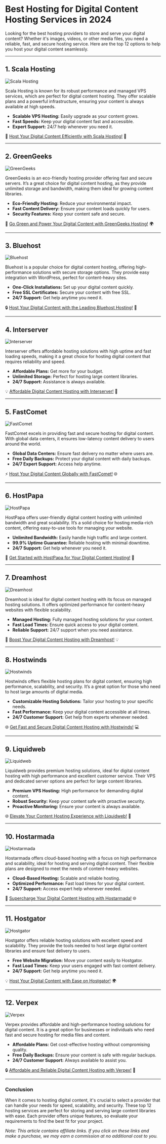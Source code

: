 # Best Hosting for Digital Content Hosting Services in 2024

Looking for the best hosting providers to store and serve your digital content? Whether it's images, videos, or other media files, you need a reliable, fast, and secure hosting service. Here are the top 12 options to help you host your digital content seamlessly.

---

## 1. **Scala Hosting**

![Scala Hosting](https://i.imgur.com/uJ5JIK3.png "Scala Web Hosting")

Scala Hosting is known for its robust performance and managed VPS services, which are perfect for digital content hosting. They offer scalable plans and a powerful infrastructure, ensuring your content is always available at high speeds.

- **Scalable VPS Hosting:** Easily upgrade as your content grows.
- **Fast Speeds:** Keep your digital content fast and accessible.
- **Expert Support:** 24/7 help whenever you need it.

🌟 [Host Your Digital Content Efficiently with Scala Hosting!](https://snipitx.com/scala-jy) 🚀

---

## 2. **GreenGeeks**

![GreenGeeks](https://i.imgur.com/eEwuntu.jpg "GreenGeeks Hosting")

GreenGeeks is an eco-friendly hosting provider offering fast and secure servers. It’s a great choice for digital content hosting, as they provide unlimited storage and bandwidth, making them ideal for growing content libraries.

- **Eco-Friendly Hosting:** Reduce your environmental impact.
- **Fast Content Delivery:** Ensure your content loads quickly for users.
- **Security Features:** Keep your content safe and secure.

🌿 [Go Green and Power Your Digital Content with GreenGeeks Hosting!](https://snipitx.com/greengeeks-jy) 🌍

---

## 3. **Bluehost**

![Bluehost](https://i.imgur.com/PasFF9E.jpeg "Bluehost Hosting")

Bluehost is a popular choice for digital content hosting, offering high-performance solutions with secure storage options. They provide easy integration with WordPress, perfect for content-heavy sites.

- **One-Click Installations:** Set up your digital content quickly.
- **Free SSL Certificates:** Secure your content with free SSL.
- **24/7 Support:** Get help anytime you need it.

🔒 [Host Your Digital Content with the Leading Bluehost Hosting!](https://snipitx.com/bluehost-jy) 🚀

---

## 4. **Interserver**

![Interserver](https://i.imgur.com/OM5dOEW.jpeg "Interserver Hosting")

Interserver offers affordable hosting solutions with high uptime and fast loading speeds, making it a great choice for hosting digital content that requires reliability and speed.

- **Affordable Plans:** Get more for your budget.
- **Unlimited Storage:** Perfect for hosting large content libraries.
- **24/7 Support:** Assistance is always available.

💡 [Affordable Digital Content Hosting with Interserver!](https://snipitx.com/interserver-jy) 💼

---

## 5. **FastComet**

![FastComet](https://i.imgur.com/7qgXuWp.png "FastComet Hosting")

FastComet excels in providing fast and secure hosting for digital content. With global data centers, it ensures low-latency content delivery to users around the world.

- **Global Data Centers:** Ensure fast delivery no matter where users are.
- **Free Daily Backups:** Protect your digital content with daily backups.
- **24/7 Expert Support:** Access help anytime.

⚡ [Host Your Digital Content Globally with FastComet!](https://snipitx.com/fastcomet-jy) 🌐

---

## 6. **HostPapa**

![HostPapa](https://i.imgur.com/ouDTkvl.jpeg "HostPapa Hosting")

HostPapa offers user-friendly digital content hosting with unlimited bandwidth and great scalability. It’s a solid choice for hosting media-rich content, offering easy-to-use tools for managing your website.

- **Unlimited Bandwidth:** Easily handle high traffic and large content.
- **99.9% Uptime Guarantee:** Reliable hosting with minimal downtime.
- **24/7 Support:** Get help whenever you need it.

🌟 [Get Started with HostPapa for Your Digital Content Hosting!](https://snipitx.com/hostpapa-jy) 🚀

---

## 7. **Dreamhost**

![Dreamhost](https://i.imgur.com/rXIg8ip.jpeg "Dreamhost Hosting")

Dreamhost is ideal for digital content hosting with its focus on managed hosting solutions. It offers optimized performance for content-heavy websites with flexible scalability.

- **Managed Hosting:** Fully managed hosting solutions for your content.
- **Fast Load Times:** Ensure quick access to your digital content.
- **Reliable Support:** 24/7 support when you need assistance.

🚀 [Boost Your Digital Content Hosting with Dreamhost!](https://snipitx.com/dreamhost-jy) 💡

---

## 8. **Hostwinds**

![Hostwinds](https://i.imgur.com/53aSNXx.jpeg "Hostwinds Hosting")

Hostwinds offers flexible hosting plans for digital content, ensuring high performance, scalability, and security. It’s a great option for those who need to host large amounts of digital media.

- **Customizable Hosting Solutions:** Tailor your hosting to your specific needs.
- **Fast Performance:** Keep your digital content accessible at all times.
- **24/7 Customer Support:** Get help from experts whenever needed.

🌐 [Get Fast and Secure Digital Content Hosting with Hostwinds!](https://snipitx.com/hostwinds-jy) 💻

---

## 9. **Liquidweb**

![Liquidweb](https://i.imgur.com/4IvT9SC.jpeg "Liquidweb Hosting")

Liquidweb provides premium hosting solutions, ideal for digital content hosting with high performance and excellent customer service. Their VPS and dedicated server options are perfect for large content libraries.

- **Premium VPS Hosting:** High performance for demanding digital content.
- **Robust Security:** Keep your content safe with proactive security.
- **Proactive Monitoring:** Ensure your content is always available.

🌐 [Elevate Your Content Hosting Experience with Liquidweb!](https://snipitx.com/liquidweb-jy) 🚀

---

## 10. **Hostarmada**

![Hostarmada](https://i.imgur.com/KFbdf3o.jpeg "Hostarmada Hosting")

Hostarmada offers cloud-based hosting with a focus on high performance and scalability, ideal for hosting and serving digital content. Their flexible plans are designed to meet the needs of content-heavy websites.

- **Cloud-Based Hosting:** Scalable and reliable hosting.
- **Optimized Performance:** Fast load times for your digital content.
- **24/7 Support:** Access expert help whenever needed.

🚀 [Supercharge Your Digital Content Hosting with Hostarmada!](https://snipitx.com/hostarmada-jy) 🌐

---

## 11. **Hostgator**

![Hostgator](https://i.imgur.com/BcVkH57.jpeg "Hostgator Hosting")

Hostgator offers reliable hosting solutions with excellent speed and scalability. They provide the tools needed to host large digital content libraries and ensure fast delivery to users.

- **Free Website Migration:** Move your content easily to Hostgator.
- **Fast Load Times:** Keep your users engaged with fast content delivery.
- **24/7 Support:** Get help anytime you need it.

💡 [Host Your Digital Content with Ease on Hostgator!](https://snipitx.com/hostgator-jy) 🌍

---

## 12. **Verpex**

![Verpex](https://i.imgur.com/6x5LhiS.jpeg "Verpex Hosting")

Verpex provides affordable and high-performance hosting solutions for digital content. It is a great option for businesses or individuals who need fast and secure hosting for media files and content.

- **Affordable Plans:** Get cost-effective hosting without compromising quality.
- **Free Daily Backups:** Ensure your content is safe with regular backups.
- **24/7 Customer Support:** Always available to assist you.

🔒 [Affordable and Reliable Digital Content Hosting with Verpex!](https://snipitx.com/verpex-jy) 🚀

---

### Conclusion

When it comes to hosting digital content, it's crucial to select a provider that can handle your needs for speed, scalability, and security. These top 12 hosting services are perfect for storing and serving large content libraries with ease. Each provider offers unique features, so evaluate your requirements to find the best fit for your project.

*Note: This article contains affiliate links. If you click on these links and make a purchase, we may earn a commission at no additional cost to you.*
